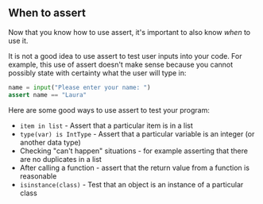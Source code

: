 ## When to assert

Now that you know how to use assert, it's important to also know _when_ to use it.

It is not a good idea to use assert to test user inputs into your code. For example, this use of assert doesn't make sense because you cannot possibly state with certainty what the user will type in:

```python
name = input("Please enter your name: ")
assert name == "Laura"
```

Here are some good ways to use assert to test your program:

- `item in list` - Assert that a particular item is in a list
- `type(var) is IntType` - Assert that a particular variable is an integer (or another data type)
- Checking "can't happen" situations - for example asserting that there are no duplicates in a list
- After calling a function - assert that the return value from a function is reasonable
- `isinstance(class)` - Test that an object is an instance of a particular class
